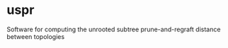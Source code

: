 uspr
====

Software for computing the unrooted subtree prune-and-regraft distance between topologies
